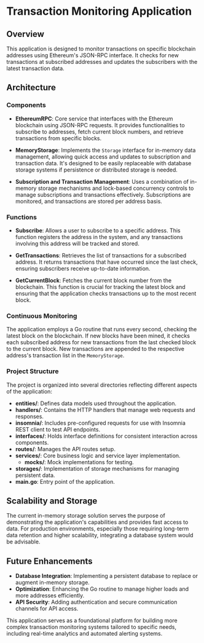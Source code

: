 # Transaction Monitoring Application

## Overview

This application is designed to monitor transactions on specific blockchain addresses using Ethereum's JSON-RPC interface. It checks for new transactions at subscribed addresses and updates the subscribers with the latest transaction data.

## Architecture

### Components

- **EthereumRPC**: Core service that interfaces with the Ethereum blockchain using JSON-RPC requests. It provides functionalities to subscribe to addresses, fetch current block numbers, and retrieve transactions from specific blocks.

- **MemoryStorage**: Implements the `Storage` interface for in-memory data management, allowing quick access and updates to subscription and transaction data. It's designed to be easily replaceable with database storage systems if persistence or distributed storage is needed.

- **Subscription and Transaction Management**: Uses a combination of in-memory storage mechanisms and lock-based concurrency controls to manage subscriptions and transactions effectively. Subscriptions are monitored, and transactions are stored per address basis.

### Functions

- **Subscribe**: Allows a user to subscribe to a specific address. This function registers the address in the system, and any transactions involving this address will be tracked and stored.

- **GetTransactions**: Retrieves the list of transactions for a subscribed address. It returns transactions that have occurred since the last check, ensuring subscribers receive up-to-date information.

- **GetCurrentBlock**: Fetches the current block number from the blockchain. This function is crucial for tracking the latest block and ensuring that the application checks transactions up to the most recent block.

### Continuous Monitoring

The application employs a Go routine that runs every second, checking the latest block on the blockchain. If new blocks have been mined, it checks each subscribed address for new transactions from the last checked block to the current block. New transactions are appended to the respective address's transaction list in the `MemoryStorage`.

### Project Structure

The project is organized into several directories reflecting different aspects of the application:

- **entities/**: Defines data models used throughout the application.
- **handlers/**: Contains the HTTP handlers that manage web requests and responses.
- **insomnia/**: Includes pre-configured requests for use with Insomnia REST client to test API endpoints.
- **interfaces/**: Holds interface definitions for consistent interaction across components.
- **routes/**: Manages the API routes setup.
- **services/**: Core business logic and service layer implementation.
  - **mocks/**: Mock implementations for testing.
- **storages/**: Implementation of storage mechanisms for managing persistent data.
- **main.go**: Entry point of the application.

## Scalability and Storage

The current in-memory storage solution serves the purpose of demonstrating the application's capabilities and provides fast access to data. For production environments, especially those requiring long-term data retention and higher scalability, integrating a database system would be advisable.

## Future Enhancements

- **Database Integration**: Implementing a persistent database to replace or augment in-memory storage.
- **Optimization**: Enhancing the Go routine to manage higher loads and more addresses efficiently.
- **API Security**: Adding authentication and secure communication channels for API access.

This application serves as a foundational platform for building more complex transaction monitoring systems tailored to specific needs, including real-time analytics and automated alerting systems.
